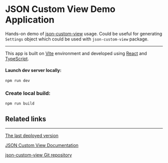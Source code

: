 # JSON Custom View Demo Application

Hands-on demo of [json-custom-view](https://www.npmjs.com/package/json-custom-view) usage.
Could be useful for generating `Settings` object which could be used with `json-custom-view` package.

___

This app is built on [VIte](https://vitejs.dev/) environment and developed using [React](https://reactjs.org/) and [TypeScript](https://www.typescriptlang.org/).

#### Launch dev server locally:
```
npm run dev
```
### Create local build:
```
npm run build
```


## Related links
___

[The last deployed version](https://polina-prokofieva.github.io/json-custom-view-app/)

[JSON Custom View Documentation](https://www.npmjs.com/package/json-custom-view)

[json-custom-view Git repository](https://github.com/polina-prokofieva/json-custom-view)

